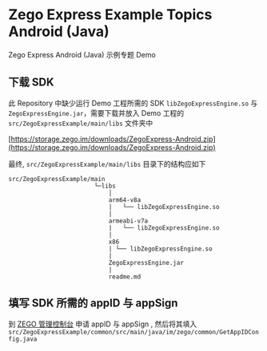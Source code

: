 # Zego Express Example Topics Android (Java)

Zego Express Android (Java) 示例专题 Demo

## 下载 SDK

此 Repository 中缺少运行 Demo 工程所需的 SDK `libZegoExpressEngine.so` 与 `ZegoExpressEngine.jar`，需要下载并放入 Demo 工程的 `src/ZegoExpressExample/main/libs` 文件夹中

[https://storage.zego.im/downloads/ZegoExpress-Android.zip](https://storage.zego.im/downloads/ZegoExpress-Android.zip)

最终, `src/ZegoExpressExample/main/libs` 目录下的结构应如下

```tree
src/ZegoExpressExample/main
                        └─libs
                            │
                            arm64-v8a
                            |   └── libZegoExpressEngine.so
                            |
                            armeabi-v7a
                            |   └── libZegoExpressEngine.so
                            |
                            x86
                            | └── libZegoExpressEngine.so
                            |
                            ZegoExpressEngine.jar
                            |
                            readme.md
```

## 填写 SDK 所需的 appID 与 appSign

到 [ZEGO 管理控制台](https://console-express.zego.im/acount/register) 申请 appID 与 appSign , 然后将其填入 `src/ZegoExpressExample/common/src/main/java/im/zego/common/GetAppIDConfig.java`